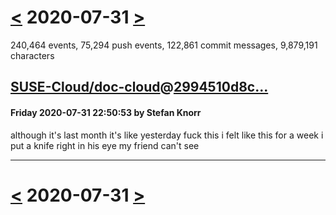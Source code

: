 # [<](2020-07-30.md) 2020-07-31 [>](2020-08-01.md)

240,464 events, 75,294 push events, 122,861 commit messages, 9,879,191 characters


## [SUSE-Cloud/doc-cloud](https://github.com/SUSE-Cloud/doc-cloud)@[2994510d8c...](https://github.com/SUSE-Cloud/doc-cloud/commit/2994510d8ca17a13c741adb17d36f3b6c49be3cd)
#### Friday 2020-07-31 22:50:53 by Stefan Knorr

although it's last month it's like yesterday fuck this i felt like this for a week i put a knife right in his eye my friend can't see

---

# [<](2020-07-30.md) 2020-07-31 [>](2020-08-01.md)

